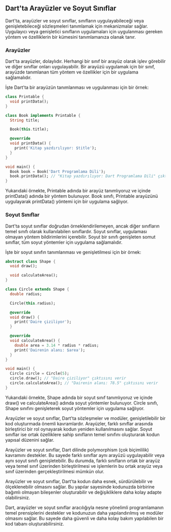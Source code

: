 ## Dart'ta Arayüzler ve Soyut Sınıflar

Dart'ta, arayüzler ve soyut sınıflar, sınıfların uygulayabileceği veya genişletebileceği sözleşmeleri tanımlamak için mekanizmalar sağlar. Uygulayıcı veya genişletici sınıfların uygulamaları için uygulanması gereken yöntem ve özelliklerin bir kümesini tanımlamanıza olanak tanır.

### Arayüzler
Dart'ta arayüzler, dolaylıdır. Herhangi bir sınıf bir arayüz olarak işlev görebilir ve diğer sınıflar onları uygulayabilir. Bir arayüzü uygulamak için bir sınıf, arayüzde tanımlanan tüm yöntem ve özellikler için bir uygulama sağlamalıdır.

İşte Dart'ta bir arayüzün tanımlanması ve uygulanması için bir örnek:
```dart
class Printable {
  void printData();
}

class Book implements Printable {
  String title;

  Book(this.title);

  @override
  void printData() {
    print('Kitap yazdırılıyor: $title');
  }
}

void main() {
  Book book = Book('Dart Programlama Dili');
  book.printData(); // "Kitap yazdırılıyor: Dart Programlama Dili" çıktısını verir
}

```
Yukarıdaki örnekte, Printable adında bir arayüz tanımlıyoruz ve içinde printData() adında bir yöntem bulunuyor. Book sınıfı, Printable arayüzünü uygulayarak printData() yöntemi için bir uygulama sağlıyor.

### Soyut Sınıflar
Dart'ta soyut sınıflar doğrudan örneklendirilemeyen, ancak diğer sınıfların temel sınıfı olarak kullanılabilen sınıflardır. Soyut sınıflar, uygulaması olmayan yöntem bildirimlerini içerebilir. Soyut bir sınıfı genişleten somut sınıflar, tüm soyut yöntemler için uygulama sağlamalıdır.

İşte bir soyut sınıfın tanımlanması ve genişletilmesi için bir örnek:
```dart
abstract class Shape {
  void draw();

  void calculateArea();
}

class Circle extends Shape {
  double radius;

  Circle(this.radius);

  @override
  void draw() {
    print('Daire çiziliyor');
  }

  @override
  void calculateArea() {
    double area = 3.14 * radius * radius;
    print('Dairenin alanı: $area');
  }
}

void main() {
  Circle circle = Circle(5);
  circle.draw(); // "Daire çiziliyor" çıktısını verir
  circle.calculateArea(); // "Dairenin alanı: 78.5" çıktısını verir
}

```
Yukarıdaki örnekte, Shape adında bir soyut sınıf tanımlıyoruz ve içinde draw() ve calculateArea() adında soyut yöntemler bulunuyor. Circle sınıfı, Shape sınıfını genişleterek soyut yöntemler için uygulama sağlıyor.

Arayüzler ve soyut sınıflar, Dart'ta sözleşmeler 
ve modüler, genişletilebilir bir kod oluşturmada önemli kavramlardır. Arayüzler, farklı sınıflar arasında birleştirici bir rol oynayarak kodun yeniden kullanılmasını sağlar. Soyut sınıflar ise ortak özelliklere sahip sınıfların temel sınıfını oluşturarak kodun yapısal düzenini sağlar.

Arayüzler ve soyut sınıflar, Dart dilinde polymorphism (çok biçimlilik) kavramını destekler. Bu sayede farklı sınıflar aynı arayüzü uygulayabilir veya aynı soyut sınıfı genişletebilir. Bu durumda, farklı sınıfların ortak bir arayüz veya temel sınıf üzerinden birleştirilmesi ve işlemlerin bu ortak arayüz veya sınıf üzerinden gerçekleştirilmesi mümkün olur.

Arayüzler ve soyut sınıflar, Dart'ta kodun daha esnek, sürdürülebilir ve ölçeklenebilir olmasını sağlar. Bu yapılar sayesinde kodunuzda birbirine bağımlı olmayan bileşenler oluşturabilir ve değişikliklere daha kolay adapte olabilirsiniz.

Dart, arayüzler ve soyut sınıflar aracılığıyla nesne yönelimli programlamanın temel prensiplerini destekler ve kodunuzun daha yapılandırılmış ve modüler olmasını sağlar. Bu sayede daha güvenli ve daha kolay bakım yapılabilen bir kod tabanı oluşturabilirsiniz.
